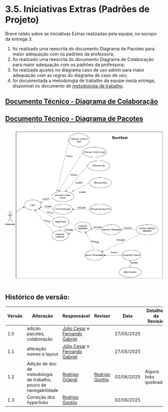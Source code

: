 # 3.5. Iniciativas Extras (Padrões de Projeto)

Breve relato sobre as Iniciativas Extras realizadas pela equipe, no escopo da   entrega 3.

1) foi realizado uma reescrita do documento Diagrama de Pacotes para maior adequação com os padrões da professora;
2) foi realizado uma reescrita do documento Diagrama de Colaboração para maior adequação com os padrões da professora;
3) foi realizado ajustes no diagrama caso de uso admin para maior adequação com as regras do diagrama de caso de uso;
4) foi documentada a metodologia de trabalho da equipe nesta entrega, disponível no documento de [metodologia de trabalho](PadroesDeProjeto/Iniciativas_extras/metodologia_trabalho.md).

[ Documento Técnico - Diagrama de Colaboração ](PadroesDeProjeto/Iniciativas_extras/Diagrama_de_Colaboracao_UML.md)
-----------------------------------------------------------------------------------------
[Documento Técnico - Diagrama de Pacotes](PadroesDeProjeto/Iniciativas_extras/Diagrama_de_Pacotes_UML.md)
-----------------------------------------------------------------------------------------
![Diagrama de Caso de Uso Admin](Iniciativas_extras/Diagrama_Caso_De_Uso_Admin.drawio.png)
-----------------------------------------------------------------------------------------


## Histórico de versão:

| Versão | Alteração                  | Responsável     | Revisor | Data       | Detalhes da Revisão |
| -      | -                          | -               | -       | -          | -                   |
| 1.0    | adição pacotes, colaboração | [Júlio Cesar](https://github.com/Julio1099) e [Fernando Gabriel](https://github.com/show-dawn)| | 27/05/2025 | |
| 1.1    | alteração nomes e layout | [Júlio Cesar](https://github.com/Julio1099) e [Fernando Gabriel](https://github.com/show-dawn)| | 27/05/2025 | |
| 1.2    | Adição de doc de metodologia de trabalho, pouco de navegabilidade | [Rodrigo Orlandi](https://github.com/OrlandiRodrigo) |  [Rodrigo Gontijo](https://github.com/rodrigogontijoo) | 02/06/2025 | Alguns links quebrados |
| 1.3    | Correção dos hyperlinks | [Rodrigo Gontijo](https://github.com/rodrigogontijoo)| | 02/06/2025 | |

